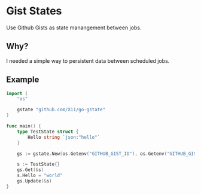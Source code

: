 # Gist States
Use Github Gists as state manangement between jobs.

## Why?
I needed a simple way to persistent data between scheduled jobs. 

## Example
```go
import (
	"os"

	gstate "github.com/X11/go-gstate"
)

func main() {
	type TestState struct {
		Hello string `json:"hello"`
	}

	gs := gstate.New(os.Getenv("GITHUB_GIST_ID"), os.Getenv("GITHUB_GIST_FILENAME"), os.Getenv("GITHUB_AUTHENTICATION"))

	s := TestState{}
	gs.Get(&s)
	s.Hello = "world"
	gs.Update(&s)
}

```

